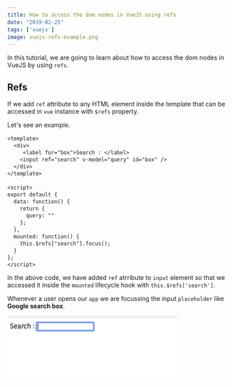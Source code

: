 ```yaml
---
title: How to access the dom nodes in VueJS using refs
date: "2019-02-25"
tags: ['vuejs']
image: vuejs-refs-example.png
---
```


In this tutorial, we are going to learn about how to access the dom nodes in VueJS by using `refs`.


## Refs

If we add `ref` attribute to any HTML element inside the template that can be accessed in `vue` instance with `$refs` property.


Let's see an example.

```html{4,15}
<template>
  <div>
     <label for="box">Search : </label>
    <input ref="search" v-model="query" id="box" />
  </div>
</template>

<script>
export default {
  data: function() {
    return {
      query: ""
    };
  },
  mounted: function() {
    this.$refs["search"].focus();
  }
};
</script>
```
In the above code, we have added `ref` atrribute to `input` element so that we accessed it inside the `mounted` lifecycle hook with `this.$refs['search']`.

Whenever a user opens our `app` we are focussing the input `placeholder` like  **Google search box**.


![vue-refs-input-element](vue-refs-input-element.png)